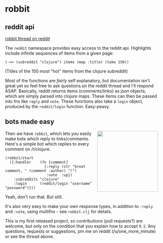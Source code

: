# robbit

## reddit api

[robbit thread on reddit](http://www.reddit.com/r/Clojure/comments/z0o6u/robbit_reddit_apibots_in_clojure/)

The `reddit` namespace provides easy access to the reddit api. Highlights include infinite sequences of items from a given page:

    (->> (subreddit "clojure") items (map :title) (take 150))

(Titles of the 150 most "hot" items from the clojure subreddit)

Most of the functions are *fairly* self explanatory, but documentation isn't great yet so feel free to ask questions on the reddit thread and I'll respond ASAP. Basically, reddit returns items (comments/links) as json objects, which are simply parsed into clojure maps. These items can then be passed into fns like `reply` and `vote`. These functions also take a `login` object, produced by the `reddit/login` function. Easy-peasy.

## bots made easy

<img src="http://i.imgur.com/l5K9A.jpg" width="200" align="right" />

Then we have `robbit`, which lets you easily make bots which reply to links/comments. Here's a simple bot which replies to every comment on /r/clojure.

    (robbit/start
      ({:handler    (fn [comment]
                      {:reply (str "Great comment, " (comment :author) "!")
                       :vote  :up})
        :subreddits "clojure"
        :login      (reddit/login "username" "password")}))

Yeah, don't run that. But still.

It's also very easy to make your own response types, in addition to `:reply` and `:vote`, using multifns - see `robbit.clj` for details.

This is my first released project, so contributions (pull requests?) are welcome, but only on the condition that you explain how to accept it :). Any questions, requests or suggestions, pm me on reddit (/u/one_more_minute) or see the thread above.